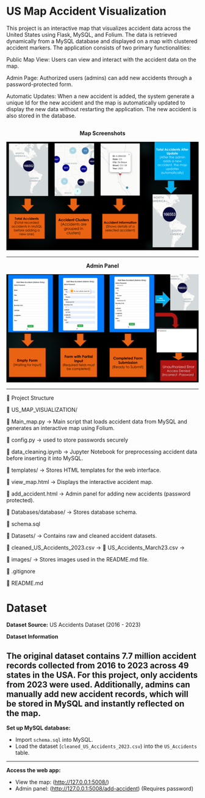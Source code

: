 # US Map Accident Visualization

This project is an interactive map that visualizes accident data across the United States using Flask, MySQL, and Folium. The data is retrieved dynamically from a MySQL database and displayed on a map with clustered accident markers. The application consists of two primary functionalities:

Public Map View: Users can view and interact with the accident data on the map.

Admin Page: Authorized users (admins) can add new accidents through a password-protected form.

Automatic Updates: When a new accident is added, the system generate a unique Id for the new accident and the map is automatically updated to display the new data without restarting the application. The new accident is also stored in the database.
##
<p align="center"><strong>Map Screenshots</strong></p>

<p align="center">
  <img src="images/image.png" alt="Map Screenshots">
</p>

---

<p align="center"><strong>Admin Panel</strong></p>

<p align="center">
  <img src="images/image-1.png" alt="Admin Panel">
</p>

---
📂 Project Structure

📁 US_MAP_VISUALIZATION/

📄 Main_map.py → Main script that loads accident data from MySQL and generates an interactive map using Folium.

📄 config.py → used to store passwords securely

📄 data_cleaning.ipynb → Jupyter Notebook for preprocessing accident data before inserting it into MySQL.

📁 templates/ → Stores HTML templates for the web interface.

📄 view_map.html → Displays the interactive accident map.

📄 add_accident.html → Admin panel for adding new accidents (password protected).

📁 Databases/database/ → Stores database schema.

📄 schema.sql 

📁 Datasets/ → Contains raw and cleaned accident datasets.

📄 cleaned_US_Accidents_2023.csv →
📄 US_Accidents_March23.csv → 

📁 images/ → Stores images used in the README.md file.

📄 .gitignore 

📄 README.md 


# Dataset

**Dataset Source:** US Accidents Dataset (2016 - 2023)

**Dataset Information** 

**The original dataset contains 7.7 million accident records collected from 2016 to 2023 across 49 states in the USA. For this project, only accidents from 2023 were used. Additionally, admins can manually add new accident records, which will be stored in MySQL and instantly reflected on the map.**
---
 **Set up MySQL database:**  
- Import `schema.sql` into MySQL.
- Load the dataset (`cleaned_US_Accidents_2023.csv`) into the `US_Accidents` table.
---
 **Access the web app:**  
- View the map: (http://127.0.0.1:5008/)  
- Admin panel: (http://127.0.0.1:5008/add-accident) (Requires password)  


